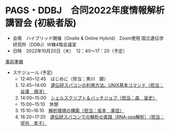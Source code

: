 # PAGS・DDBJ　合同2022年度情報解析講習会 (初級者版)
- 会場　ハイブリッド開催（Onsite & Online Hybrid） Zoom使用
      国立遺伝学研究所（DDBJ）W棟4階会議室
- 日時　2022年10月20日（木）　12：40～17：20（予定）

[事前準備](https://github.com/genome-sci/basic_course_2022/blob/main/先進ゲノム支援講習会_事前準備資料.pdf)

- スケジュール  (予定)   
    - 12:40~12:45　はじめに（担当：黒川　顕）
    1. 12:45~14:00　[遺伝研スパコンの利用方法、UNIX基本コマンド（担当：谷澤　靖洋）](https://github.com/genome-sci/basic_course_2022/tree/main/1)
    2. 14:00~15:00　[シェルスクリプト＆バッチジョブ（担当：森　宙史）](https://github.com/genome-sci/basic_course_2022/tree/main/2)
    - 15:00~15:10　休憩
    3. 15:10~16:10　[解析環境の構築（担当：坂本　美佳）](https://github.com/genome-sci/basic_course_2022/tree/main/3)
    4. 16:20~17:20　[遺伝研スパコンでの解析の実践（RNA-seq解析）（担当：望月　孝子）](https://github.com/genome-sci/basic_course_2022/tree/main/4)
